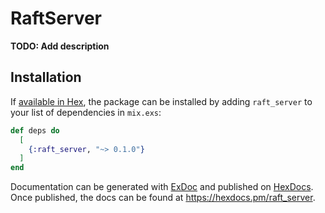 # RaftServer

**TODO: Add description**

## Installation

If [available in Hex](https://hex.pm/docs/publish), the package can be installed
by adding `raft_server` to your list of dependencies in `mix.exs`:

```elixir
def deps do
  [
    {:raft_server, "~> 0.1.0"}
  ]
end
```

Documentation can be generated with [ExDoc](https://github.com/elixir-lang/ex_doc)
and published on [HexDocs](https://hexdocs.pm). Once published, the docs can
be found at <https://hexdocs.pm/raft_server>.

